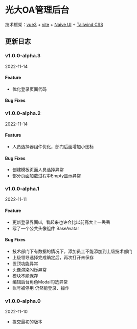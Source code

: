 # 光大OA管理后台

技术框架：[vue3](https://cn.vuejs.org/) + [vite](https://vitejs.dev/) + [Naive UI](https://www.naiveui.com/zh-CN/light) + [Tailwind CSS](https://tailwindcss.com/)

## 更新日志

### v1.0.0-alpha.3

2022-11-14

#### Feature

- 优化登录页面代码

#### Bug Fixes


### v1.0.0-alpha.2

2022-11-14

#### Feature

- 人员选择器组件优化，部门后面增加小图标

#### Bug Fixes

- 创建模板页面人员选择异常
- 部分页面加载过程中Empty显示异常

### v1.0.0-alpha.1

2022-11-11

#### Feature

- 更新登录界面ui，看起来也许会比以前高大上一丢丢
- 写了一个公共头像组件 BaseAvatar

#### Bug Fixes

- 技术部门下有数据的情况下，添加员工不能添加到上级技术部门
- 上级领导选择完成确定后，再次打开未保存
- 置顶功能异常
- 头像渲染闪烁异常
- 模块不能保存
- 编辑后台角色Modal勾选异常
- 账号被停用 仍然能登录、操作

### v1.0.0-alpha.0

2022-11-10

- 提交最初的版本
